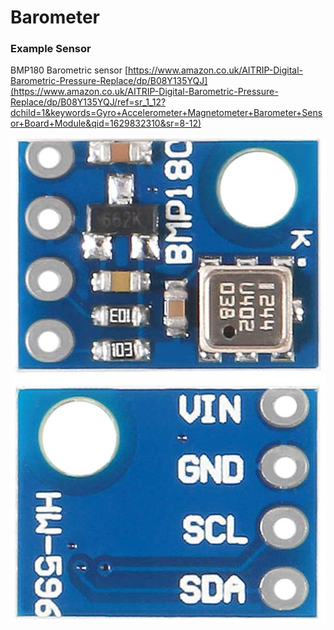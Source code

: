 # Barometer

### Example Sensor 

BMP180 Barometric sensor [https://www.amazon.co.uk/AITRIP-Digital-Barometric-Pressure-Replace/dp/B08Y135YQJ](https://www.amazon.co.uk/AITRIP-Digital-Barometric-Pressure-Replace/dp/B08Y135YQJ/ref=sr_1_12?dchild=1&keywords=Gyro+Accelerometer+Magnetometer+Barometer+Sensor+Board+Module&qid=1629832310&sr=8-12)

![](../../.gitbook/assets/image%20%2813%29.png)

